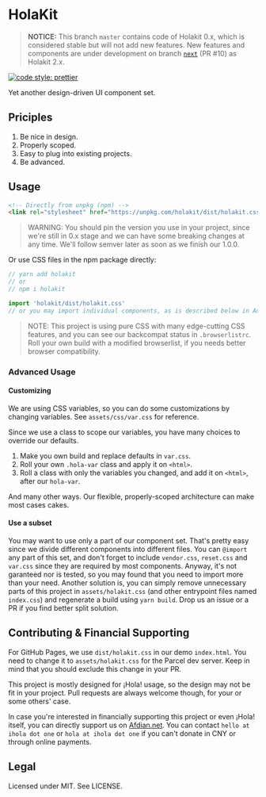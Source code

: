 # HolaKit

> **NOTICE:** This branch `master` contains code of Holakit 0.x, which is considered stable but will not add new features. New features and components are under development on branch [`next`](https://github.com/teamhola/holakit/tree/next) (PR #10) as Holakit 2.x.

[![code style: prettier](https://img.shields.io/badge/code_style-prettier-ff69b4.svg?style=flat-square)](https://github.com/prettier/prettier)

Yet another design-driven UI component set.

## Priciples

1. Be nice in design.
2. Properly scoped.
3. Easy to plug into existing projects.
4. Be advanced.

## Usage

```html
<!-- Directly from unpkg (npm) -->
<link rel="stylesheet" href="https://unpkg.com/holakit/dist/holakit.css">
```

> WARNING: You should pin the version you use in your project, since we're still in 0.x stage and we can have some breaking changes at any time. We'll follow semver later as soon as we finish our 1.0.0.

Or use CSS files in the npm package directly:

```js
// yarn add holakit
// or
// npm i holakit

import 'holakit/dist/holakit.css'
// or you may import individual components, as is described below in Advanced Usage.
```

> NOTE: This project is using pure CSS with many edge-cutting CSS features, and you can see our backcompat status in `.browserlistrc`. Roll your own build with a modified browserlist, if you needs better browser compatibility.

### Advanced Usage

#### Customizing

We are using CSS variables, so you can do some customizations by changing variables. See `assets/css/var.css` for reference.

Since we use a class to scope our variables, you have many choices to override our defaults.

1. Make you own build and replace defaults in `var.css`.
2. Roll your own `.hola-var` class and apply it on `<html>`.
3. Roll a class with only the variables you changed, and add it on `<html>`, after our `hola-var`.

And many other ways. Our flexible, properly-scoped architecture can make most cases cakes.

#### Use a subset

You may want to use only a part of our component set. That's pretty easy since we divide different components into different files. You can `@import` any part of this set, and don't forget to include `vendor.css`, `reset.css` and `var.css` since they are required by most components. Anyway, it's not garanteed nor is tested, so you may found that you need to import more than your need. Another solution is, you can simply remove unnecessary parts of this project in `assets/holakit.css` (and other entrypoint files named `index.css`) and regenerate a build using `yarn build`. Drop us an issue or a PR if you find better split solution.

## Contributing & Financial Supporting

For GitHub Pages, we use `dist/holakit.css` in our demo `index.html`. You need to change it to `assets/holakit.css` for the Parcel dev server. Keep in mind that you should exclude this change in your PR.

This project is mostly designed for ¡Hola! usage, so the design may not be fit in your project. Pull requests are always welcome though, for your or some others' case.

In case you're interested in financially supporting this project or even ¡Hola! itself, you can directly support us on [Afdian.net](https://afdian.net/@ihola). You can contact `hello at ihola dot one` or `hola at ihola dot one` if you can't donate in CNY or through online payments.

## Legal

Licensed under MIT. See LICENSE.
